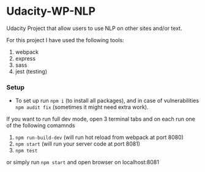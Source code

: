 # Udacity-WP-NLP

Udacity Project that allow users to use NLP on other sites and/or text.

For this project I have used the following tools:

1. webpack
1. express
1. sass
1. jest (testing)

### Setup

- To set up run `npm i` (to install all packages), and in case of vulnerabilities
  `npm audit fix` (sometimes it might need extra work).

If you want to run full dev mode, open 3 terminal tabs and on each run one of the following comamnds

1. `npm run-build-dev` (will run hot reload from webpack at port 8080)
1. `npm start` (will run your server code at port 8081)
1. `npm test`

or simply run `npm start` and open browser on localhost:8081
